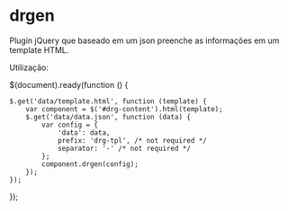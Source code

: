 drgen
=====

Plugin jQuery que baseado em um json preenche as informações em um template HTML.

Utilização:

<script src="drgen.jquery.js"></script>

$(document).ready(function () {

    $.get('data/template.html', function (template) {
        var component = $('#drg-content').html(template);
        $.get('data/data.json', function (data) {
            var config = {
                'data': data,
                prefix: 'drg-tpl', /* not required */
                separator: '-' /* not required */
            };
            component.drgen(config);
        });
    });

});

